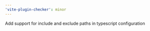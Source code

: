 ```yaml
---
'vite-plugin-checker': minor
---
```


Add support for include and exclude paths in typescript configuration
